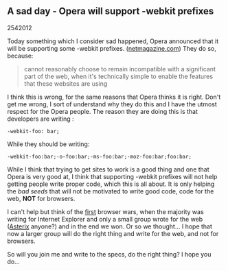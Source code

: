 <article><h2>A sad day - Opera will support -webkit prefixes</h2><time><span class="day">25</span><span class="month">4</span><span class="year">2012</span></time><p>Today something which I consider sad happened, Opera announced that it will be supporting some -webkit prefixes. (<a href="http://www.netmagazine.com/news/opera-confirms-webkit-prefix-usage-121923">netmagazine.com</a>) They do so, because:</p><blockquote><p>cannot reasonably choose to remain incompatible with a significant part of the web, when it's technically simple to enable the features that these websites are using</p></blockquote><p>I think this is wrong, for the same reasons that Opera thinks it is right. Don't get me wrong, I sort of understand why they do this and I have the utmost respect for the Opera people. The reason they are doing this is that developers are writing :</p><pre><code>-webkit-foo: bar;</code></pre><p>While they should be writing:</p><pre><code>-webkit-foo:bar;-o-foo:bar;-ms-foo:bar;-moz-foo:bar;foo:bar;</code></pre><p>While I think that trying to get sites to work is a good thing and one that Opera is very good at, I think that supporting -webkit prefixes will not help getting people write proper code, which this is all about. It is only helping the <em>bad seeds</em> that will not be motivated to write good code, code for the web, <strong>NOT</strong> for browsers.</p><p>I can't help but think of the <a href="http://en.wikipedia.org/wiki/Browser_wars#The_first_browser_war">first</a> browser wars, when the majority was writing for Internet Explorer and only a small group wrote for the web (<a href="http://en.wikipedia.org/wiki/Asterix">Asterix</a> anyone?) and in the end we won. Or so we thought... I hope that now a larger group will do the right thing and write for the web, and not for browsers.</p><p data-twit="operawebkit">So will you join me and write to the specs, do the right thing? I hope you do...</p></article>
